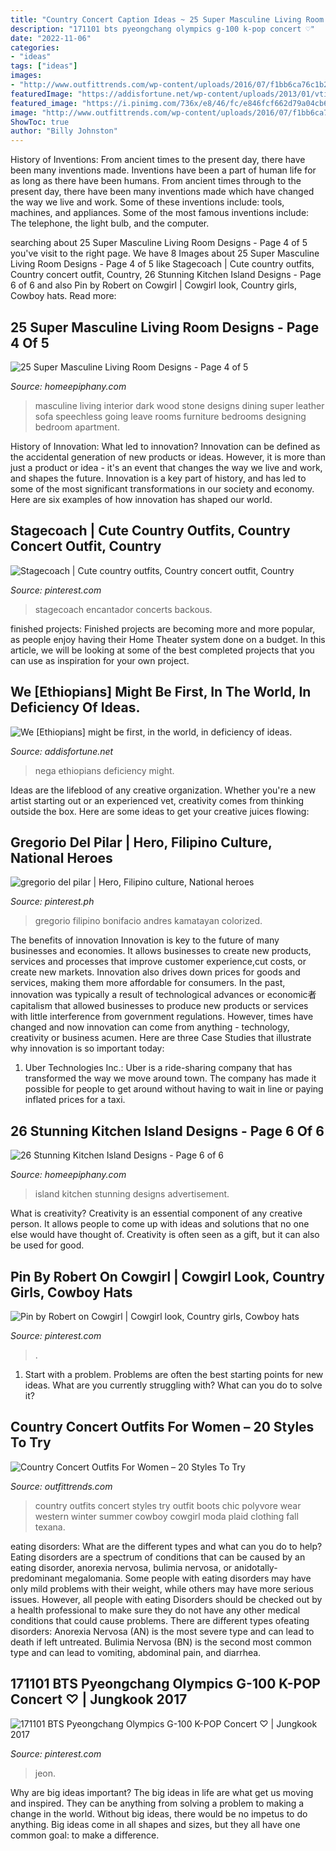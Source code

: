 ```yaml
---
title: "Country Concert Caption Ideas ~ 25 Super Masculine Living Room Designs"
description: "171101 bts pyeongchang olympics g-100 k-pop concert ♡"
date: "2022-11-06"
categories:
- "ideas"
tags: ["ideas"]
images:
- "http://www.outfittrends.com/wp-content/uploads/2016/07/f1bb6ca76c1b20fefe2881337664c855.jpg"
featuredImage: "https://addisfortune.net/wp-content/uploads/2013/01/vtim_sibhat_nega.jpg"
featured_image: "https://i.pinimg.com/736x/e8/46/fc/e846fcf662d79a04cb6fb8e2c9737597.jpg"
image: "http://www.outfittrends.com/wp-content/uploads/2016/07/f1bb6ca76c1b20fefe2881337664c855.jpg"
ShowToc: true
author: "Billy Johnston"
---
```



History of Inventions: From ancient times to the present day, there have been many inventions made.
Inventions have been a part of human life for as long as there have been humans. From ancient times through to the present day, there have been many inventions made which have changed the way we live and work. Some of these inventions include: tools, machines, and appliances. Some of the most famous inventions include: The telephone, the light bulb, and the computer.

	

		
searching about 25 Super Masculine Living Room Designs - Page 4 of 5 you've visit to the right page. We have 8 Images about 25 Super Masculine Living Room Designs - Page 4 of 5 like Stagecoach | Cute country outfits, Country concert outfit, Country, 26 Stunning Kitchen Island Designs - Page 6 of 6 and also Pin by Robert on Cowgirl | Cowgirl look, Country girls, Cowboy hats. Read more:
		
    
## 25 Super Masculine Living Room Designs - Page 4 Of 5

<img loading=lazy src="https://homeepiphany.com/wp-content/uploads/2015/06/25-Super-Masculine-Living-Room-Designs-17.png" onerror="this.onerror=null;this.src='https://tse1.mm.bing.net/th?id=OIP.pHShW1zIGbj3Pi_OEjrjVwHaE7&amp;pid=15.1';" alt="25 Super Masculine Living Room Designs - Page 4 of 5">

_Source: homeepiphany.com_

>masculine living interior dark wood stone designs dining super leather sofa speechless going leave rooms furniture bedrooms designing bedroom apartment. 

	

History of Innovation: What led to innovation?
Innovation can be defined as the accidental generation of new products or ideas. However, it is more than just a product or idea - it's an event that changes the way we live and work, and shapes the future. Innovation is a key part of history, and has led to some of the most significant transformations in our society and economy. Here are six examples of how innovation has shaped our world.

    
## Stagecoach | Cute Country Outfits, Country Concert Outfit, Country

<img loading=lazy src="https://i.pinimg.com/736x/74/05/f1/7405f13469c9d59b85001a561a1a2cd0.jpg" onerror="this.onerror=null;this.src='https://tse2.mm.bing.net/th?id=OIP.bxRf9pBpzRLFxNsr9FM29gHaJ3&amp;pid=15.1';" alt="Stagecoach | Cute country outfits, Country concert outfit, Country">

_Source: pinterest.com_

>stagecoach encantador concerts backous. 

	

finished projects:
Finished projects are becoming more and more popular, as people enjoy having their Home Theater system done on a budget. In this article, we will be looking at some of the best completed projects that you can use as inspiration for your own project.

    
## We [Ethiopians] Might Be First, In The World, In Deficiency Of Ideas.

<img loading=lazy src="https://addisfortune.net/wp-content/uploads/2013/01/vtim_sibhat_nega.jpg" onerror="this.onerror=null;this.src='https://tse2.mm.bing.net/th?id=OIP.rNJxFed_U-d76V6QUOgKCgHaD0&amp;pid=15.1';" alt="We [Ethiopians] might be first, in the world, in deficiency of ideas.">

_Source: addisfortune.net_

>nega ethiopians deficiency might. 

	

Ideas are the lifeblood of any creative organization. Whether you're a new artist starting out or an experienced vet, creativity comes from thinking outside the box. Here are some ideas to get your creative juices flowing: 

    
## Gregorio Del Pilar | Hero, Filipino Culture, National Heroes

<img loading=lazy src="https://i.pinimg.com/736x/08/39/ce/0839ce5a73ef31b35fdd9b010a6122ea.jpg" onerror="this.onerror=null;this.src='https://tse4.mm.bing.net/th?id=OIP.gNfvwTBz-T28knbjrOdsigAAAA&amp;pid=15.1';" alt="gregorio del pilar | Hero, Filipino culture, National heroes">

_Source: pinterest.ph_

>gregorio filipino bonifacio andres kamatayan colorized. 

	

The benefits of innovation
Innovation is key to the future of many businesses and economies. It allows businesses to create new products, services and processes that improve customer experience,cut costs, or create new markets. Innovation also drives down prices for goods and services, making them more affordable for consumers. In the past, innovation was typically a result of technological advances or economic者 capitalism that allowed businesses to produce new products or services with little interference from government regulations. However, times have changed and now innovation can come from anything - technology, creativity or business acumen. Here are three Case Studies that illustrate why innovation is so important today: 
1) Uber Technologies Inc.: Uber is a ride-sharing company that has transformed the way we move around town. The company has made it possible for people to get around without having to wait in line or paying inflated prices for a taxi.

    
## 26 Stunning Kitchen Island Designs - Page 6 Of 6

<img loading=lazy src="https://homeepiphany.com/wp-content/uploads/2015/04/26-Stunning-Kitchen-Island-Designs-25.jpg" onerror="this.onerror=null;this.src='https://tse2.mm.bing.net/th?id=OIP.JQIUo5Wa57kFy-TlI07s9QHaE7&amp;pid=15.1';" alt="26 Stunning Kitchen Island Designs - Page 6 of 6">

_Source: homeepiphany.com_

>island kitchen stunning designs advertisement. 

	

What is creativity?
Creativity is an essential component of any creative person. It allows people to come up with ideas and solutions that no one else would have thought of. Creativity is often seen as a gift, but it can also be used for good.

    
## Pin By Robert On Cowgirl | Cowgirl Look, Country Girls, Cowboy Hats

<img loading=lazy src="https://i.pinimg.com/736x/e8/46/fc/e846fcf662d79a04cb6fb8e2c9737597.jpg" onerror="this.onerror=null;this.src='https://tse2.mm.bing.net/th?id=OIP.GyEoMi8lGmz2o422U5eNVwAAAA&amp;pid=15.1';" alt="Pin by Robert on Cowgirl | Cowgirl look, Country girls, Cowboy hats">

_Source: pinterest.com_

>. 

	

1. Start with a problem. Problems are often the best starting points for new ideas. What are you currently struggling with? What can you do to solve it? 

    
## Country Concert Outfits For Women – 20 Styles To Try

<img loading=lazy src="http://www.outfittrends.com/wp-content/uploads/2016/07/f1bb6ca76c1b20fefe2881337664c855.jpg" onerror="this.onerror=null;this.src='https://tse3.mm.bing.net/th?id=OIP.lUIqh2NlSMPqudOuw8E08AHaKh&amp;pid=15.1';" alt="Country Concert Outfits For Women – 20 Styles To Try">

_Source: outfittrends.com_

>country outfits concert styles try outfit boots chic polyvore wear western winter summer cowboy cowgirl moda plaid clothing fall texana. 

	

eating disorders: What are the different types and what can you do to help?
Eating disorders are a spectrum of conditions that can be caused by an eating disorder, anorexia nervosa, bulimia nervosa, or anidotally-predominant megalomania. Some people with eating disorders may have only mild problems with their weight, while others may have more serious issues. However, all people with eating Disorders should be checked out by a health professional to make sure they do not have any other medical conditions that could cause problems. 
There are different types ofeating disorders: Anorexia Nervosa (AN) is the most severe type and can lead to death if left untreated. Bulimia Nervosa (BN) is the second most common type and can lead to vomiting, abdominal pain, and diarrhea.

    
## 171101 BTS Pyeongchang Olympics G-100 K-POP Concert ♡ | Jungkook 2017

<img loading=lazy src="https://i.pinimg.com/736x/88/a5/4f/88a54f4dff7c975bbd3e359a30801a75.jpg" onerror="this.onerror=null;this.src='https://tse4.mm.bing.net/th?id=OIP.R4gtU1FbzpsuEyftp8uCSgHaLH&amp;pid=15.1';" alt="171101 BTS Pyeongchang Olympics G-100 K-POP Concert ♡ | Jungkook 2017">

_Source: pinterest.com_

>jeon. 

	

Why are big ideas important?
The big ideas in life are what get us moving and inspired. They can be anything from solving a problem to making a change in the world. Without big ideas, there would be no impetus to do anything. Big ideas come in all shapes and sizes, but they all have one common goal: to make a difference.

